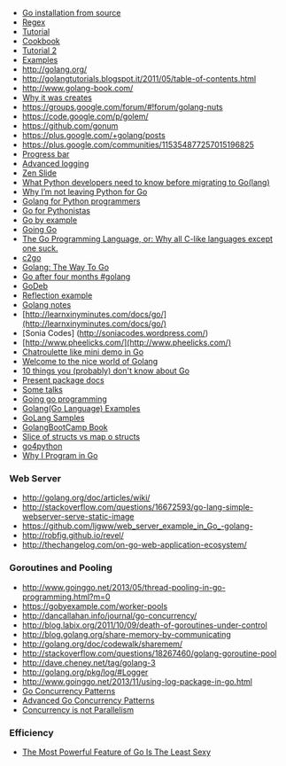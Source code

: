 <!-- 
.. link: 
.. description: 
.. tags: 
.. date: 2013/08/21 11:10:15
.. title: Go(lang) references
.. slug: golang-references
-->

* [Go installation from source](../../posts/go-installation-from-source.html)
* [Regex](http://blog.kamilkisiel.net/blog/2012/07/05/using-the-go-regexp-package/)
* [Tutorial](http://golangtutorials.blogspot.it/2011/05/table-of-contents.html)
* [Cookbook](http://golangcookbook.blogspot.it/)
* [Tutorial 2](https://github.com/StefanSchroeder/Golang-Regex-Tutorial)
* [Examples](https://gobyexample.com/)
* http://golang.org/
* http://golangtutorials.blogspot.it/2011/05/table-of-contents.html
* http://www.golang-book.com/
* [Why it was creates](http://commandcenter.blogspot.it/2012/06/less-is-exponentially-more.html)
* https://groups.google.com/forum/#!forum/golang-nuts 
* https://code.google.com/p/golem/ 
* https://github.com/gonum 
* https://plus.google.com/+golang/posts 
* https://plus.google.com/communities/115354877257015196825 
* [Progress bar](http://www.darkcoding.net/software/pretty-command-line-console-output-on-unix-in-python-and-go-lang/)
* [Advanced logging](https://code.google.com/p/log4go/)
* [Zen Slide](http://talks.golang.org/2012/zen.slide)
* [What Python developers need to know before migrating to Go(lang)](http://blog.repustate.com/migrating-code-from-python-to-golang-what-you-need-to-know/2013/04/23/)
* [Why I’m not leaving Python for Go](http://uberpython.wordpress.com/2012/09/23/why-im-not-leaving-python-for-go/)
* [Golang for Python programmers](http://golang-for-python-programmers.readthedocs.org/en/latest/)
* [Go for Pythonistas](http://s3.amazonaws.com/golangweekly/go_for_pythonistas.pdf)
* [Go by example](https://gobyexample.com/)
* [Going Go](http://www.goinggo.net/)
* [The Go Programming Language, or: Why all C-like languages except one suck.](http://www.syntax-k.de/projekte/go-review)
* [c2go](http://crypto.stanford.edu/~blynn/c2go/index.html)
* [Golang: The Way To Go](http://devcry.heiho.net/2012/04/golang-way-to-go.html?m=1)
* [Go after four months #golang](http://www.darkcoding.net/software/go-lang-after-four-months/)
* [GoDeb](http://blog.labix.org/2013/06/15/in-flight-deb-packages-of-go)
* [Reflection example](http://merbist.com/2011/06/27/golang-reflection-exampl/)
* [Golang notes](http://log.zyxar.com/blog/2012/04/08/go-lang-notes/)
* [http://learnxinyminutes.com/docs/go/](http://learnxinyminutes.com/docs/go/)
* [Sonia Codes] (http://soniacodes.wordpress.com/)
* [http://www.pheelicks.com/](http://www.pheelicks.com/)
* [Chatroulette like mini demo in Go](http://talks.golang.org/2012/chat.slide#1)
* [Welcome to the nice world of Golang](http://blog.menfin.info/Presentations/20120709_Golang_introduction/#slide1)
* [10 things you (probably) don't know about Go](http://nf.wh3rd.net/10things/)
* [Present package docs](http://godoc.org/code.google.com/p/go.tools/present)
* [Some talks](https://github.com/lagomeetup/talks)
* [Going go programming](http://www.goinggo.net/)
* [Golang(Go Language) Examples](http://golang-examples.tumblr.com/)
* [GoLang Samples](https://github.com/golang-samples)
* [GolangBootCamp Book](http://www.golangbootcamp.com/book/frontmatter)
* [Slice of structs vs map o structs](https://groups.google.com/forum/#!topic/golang-nuts/FCcLsuWsF_U)
* [go4python](http://talks.golang.org/2013/go4python.slide)
* [Why I Program in Go](http://tech.t9i.in/2013/01/why-program-in-go/)

### Web Server

* http://golang.org/doc/articles/wiki/
* http://stackoverflow.com/questions/16672593/go-lang-simple-webserver-serve-static-image
* https://github.com/ljgww/web_server_example_in_Go_-golang-
* http://robfig.github.io/revel/
* http://thechangelog.com/on-go-web-application-ecosystem/


### Goroutines and Pooling

* http://www.goinggo.net/2013/05/thread-pooling-in-go-programming.html?m=0
* https://gobyexample.com/worker-pools
* http://dancallahan.info/journal/go-concurrency/
* http://blog.labix.org/2011/10/09/death-of-goroutines-under-control
* http://blog.golang.org/share-memory-by-communicating
* http://golang.org/doc/codewalk/sharemem/
* http://stackoverflow.com/questions/18267460/golang-goroutine-pool
* http://dave.cheney.net/tag/golang-3
* http://golang.org/pkg/log/#Logger
* http://www.goinggo.net/2013/11/using-log-package-in-go.html
* [Go Concurrency Patterns](http://talks.golang.org/2012/concurrency.slide)
* [Advanced Go Concurrency Patterns](http://talks.golang.org/2013/advconc.slide)
* [Concurrency is not Parallelism](http://talks.golang.org/2012/waza.slide)

### Efficiency

* [The Most Powerful Feature of Go Is The Least Sexy](http://dennisforbes.ca/index.php/2013/07/23/the-most-powerful-feature-of-go-is-the-least-sexy)

